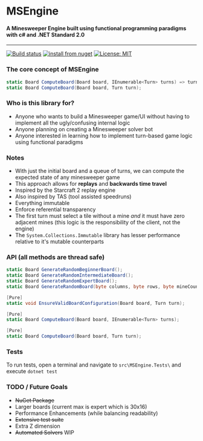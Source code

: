 # MSEngine
#### A Minesweeper Engine built using functional programming paradigms with c# and .NET Standard 2.0

---
[![Build status](https://ci.appveyor.com/api/projects/status/github/bradmarder/MSEngine?branch=master&svg=true)](https://ci.appveyor.com/project/bradmarder/msengine)
[![install from nuget](http://img.shields.io/nuget/v/MSEngine.Core.svg?style=flat-square)](https://www.nuget.org/packages/MSEngine.Core)
[![License: MIT](https://img.shields.io/badge/License-MIT-yellow.svg)](https://opensource.org/licenses/MIT)

### The core concept of MSEngine
```c#
static Board ComputeBoard(Board board, IEnumerable<Turn> turns) => turns.Aggregate(board, ComputeBoard);
static Board ComputeBoard(Board board, Turn turn);
```

### Who is this library for?
- Anyone who wants to build a Minesweeper game/UI without having to implement all the ugly/confusing internal logic
- Anyone planning on creating a Minesweeper solver bot
- Anyone interested in learning how to implement turn-based game logic using functional paradigms

### Notes
- With just the initial board and a queue of turns, we can compute the expected state of any minesweeper game
- This approach allows for **replays** and **backwards time travel**
- Inspired by the Starcraft 2 replay engine
- Also inspired by TAS (tool assisted speedruns)
- Everything immutable
- Enforce referential transparency
- The first turn must select a tile without a mine *and* it must have zero adjacent mines (this logic is the responsibility of the client, not the engine)
- The `System.Collections.Immutable` library has lesser performance relative to it's mutable counterparts

### API (all methods are thread safe)
```c#
static Board GenerateRandomBeginnerBoard();
static Board GenerateRandomIntermediateBoard();
static Board GenerateRandomExpertBoard();
static Board GenerateRandomBoard(byte columns, byte rows, byte mineCount);

[Pure]
static void EnsureValidBoardConfiguration(Board board, Turn turn);

[Pure]
static Board ComputeBoard(Board board, IEnumerable<Turn> turns);

[Pure]
static Board ComputeBoard(Board board, Turn turn);
```

### Tests
To run tests, open a terminal and navigate to `src\MSEngine.Tests\` and execute `dotnet test`

### TODO / Future Goals
- ~~NuGet Package~~
- Larger boards (current max is expert which is 30x16)
- Performance Enhancements (while balancing readability)
- ~~Extensive test suite~~
- Extra Z dimension
- ~~Automated Solvers~~ WIP